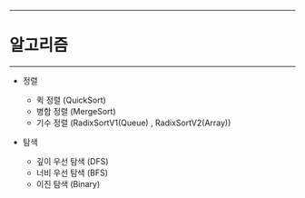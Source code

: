 ----------------------------
# 알고리즘
----------------------------

+ 정렬

  + 퀵 정렬 (QuickSort)
  + 병합 정렬 (MergeSort)
  + 기수 정렬 (RadixSortV1(Queue) , RadixSortV2(Array))

+ 탐색

  + 깊이 우선 탐색 (DFS)
  + 너비 우선 탐색 (BFS)
  + 이진 탐색 (Binary)
